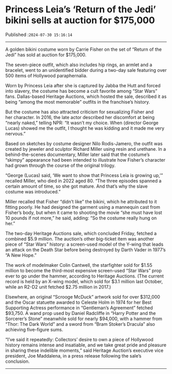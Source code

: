 # Princess Leia’s ‘Return of the Jedi’ bikini sells at auction for $175,000

Published :`2024-07-30 15:16:14`

---

A golden bikini costume worn by Carrie Fisher on the set of “Return of the Jedi” has sold at auction for $175,000.

The seven-piece outfit, which also includes hip rings, an armlet and a bracelet, went to an unidentified bidder during a two-day sale featuring over 500 items of Hollywood paraphernalia.

Worn by Princess Leia after she is captured by Jabba the Hutt and forced into slavery, the costume has become a cult favorite among “Star Wars” fans. Dallas-based Heritage Auctions, which hosted the sale, described it as being “among the most memorable” outfits in the franchise’s history.

But the costume has also attracted criticism for sexualizing Fisher and her character. In 2016, the late actor described her discomfort at being “nearly naked,” telling NPR: “It wasn’t my choice. When (director George Lucas) showed me the outfit, I thought he was kidding and it made me very nervous.”

Based on sketches by costume designer Nilo Rodis-Jamero, the outfit was created by jeweler and sculptor Richard Miller using resin and urethane. In a behind-the-scenes documentary, Miller later said that the costume’s “skimpy” appearance had been intended to illustrate how Fisher’s character had grown through the course of the original trilogy.

“George (Lucas) said, ‘We want to show that Princess Leia is growing up,’” recalled Miller, who died in 2022 aged 80. “The three episodes spanned a certain amount of time, so she got mature. And that’s why the slave costume was introduced.”

Miller recalled that Fisher “didn’t like” the bikini, which he attributed to it fitting poorly. He had designed the garment using a mannequin cast from Fisher’s body, but when it came to shooting the movie “she must have lost 10 pounds if not more,” he said, adding: “So the costume really hung on her.”

The two-day Heritage Auctions sale, which concluded Friday, fetched a combined $5.9 million. The auction’s other big-ticket item was another piece of “Star Wars” history: a screen-used model of the Y-wing that leads an attack on the Death Star before being destroyed by Darth Vader in 1977’s “A New Hope.”

The work of modelmaker Colin Cantwell, the starfighter sold for $1.55 million to become the third-most expensive screen-used “Star Wars” prop ever to go under the hammer, according to Heritage Auctions. (The current record is held by an X-wing model, which sold for $3.1 million last October, while an R2-D2 unit fetched $2.75 million in 2017.)

Elsewhere, an original “Scrooge McDuck” artwork sold for over $312,000 and the Oscar statuette awarded to Celeste Holm in 1974 for her Best Supporting Actress performance in “Gentleman’s Agreement” fetched $93,750. A wand prop used by Daniel Radcliffe in “Harry Potter and the Sorcerer’s Stone” meanwhile sold for nearly $94,000, with a hammer from “Thor: The Dark World” and a sword from “Bram Stoker’s Dracula” also achieving five-figure sums.

“I’ve said it repeatedly: Collectors’ desire to own a piece of Hollywood history remains intense and insatiable, and we take great pride and pleasure in sharing these indelible moments,” said Heritage Auction’s executive vice president, Joe Maddalena, in a press release following the sale’s conclusion.

---


